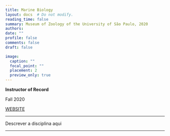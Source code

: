 ```yaml
---
title: Marine Biology
layout: docs  # Do not modify.
reading_time: false
summary: Museum of Zoology of the University of São Paulo, 2020
authors:
date: ""
profile: false
comments: false
draft: false

image:
  caption: ""
  focal_point: ""
  placement: 2
  preview_only: true
---
```


**Instructor of Record**

Fall 2020

[WEBSITE](https://www.mz.usp.br)

---

Descrever a disciplina aqui

---
